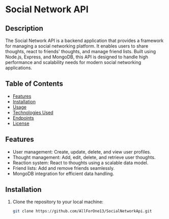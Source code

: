 # Social Network API

## Description
The Social Network API is a backend application that provides a framework for managing a social networking platform. 
It enables users to share thoughts, react to friends' thoughts, and manage friend lists. 
Built using Node.js, Express, and MongoDB, 
this API is designed to handle high performance and scalability needs
for modern social networking applications.

## Table of Contents
- [Features](#features)
- [Installation](#installation)
- [Usage](#usage)
- [Technologies Used](#technologies-used)
- [Endpoints](#endpoints)
- [License](#license)

## Features
- User management: Create, update, delete, and view user profiles.
- Thought management: Add, edit, delete, and retrieve user thoughts.
- Reaction system: React to thoughts using a scalable data model.
- Friend lists: Add and remove friends seamlessly.
- MongoDB integration for efficient data handling.

## Installation
1. Clone the repository to your local machine:
   ```bash
   git clone https://github.com/AllForOne13/SocialNetworkApi.git
